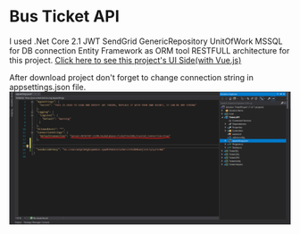 # Bus Ticket API
I used 
  .Net Core 2.1
  JWT
  SendGrid
  GenericRepository
  UnitOfWork
  MSSQL for DB connection
  Entity Framework as ORM tool
  RESTFULL architecture for this project. 
[Click here to see this project's UI Side(with Vue.js)](https://github.com/afatih/BusTicketVueUI "UI Side")

After download project don't forget to change connection string in appsettings.json file.
![Connection String](https://github.com/afatih/BusTicketAPI/blob/master/ss/connectionStringSS.png)

